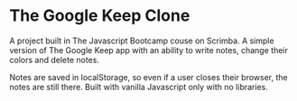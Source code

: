 # The Google Keep Clone

A project built in The Javascript Bootcamp couse on Scrimba. A simple version of The Google Keep app with an ability to write notes, change their colors and delete notes.

Notes are saved in localStorage, so even if a user closes their browser, the notes are still there. Built with vanilla Javascript only with no libraries.
